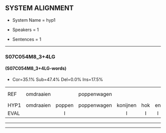 
## SYSTEM ALIGNMENT

- System Name = hyp1

- Speakers = 1

- Sentences = 1

---

### S07C054M8_3+4LG

#### (S07C054M8_3+4LG-words)

- Cor=35.1%	Sub=47.4%	Del=0.0%	Ins=17.5%

|  |  |  |  |  |  |  |  |  |  |  |  |  |  |  |  |  |  |  |  |  |  |  |  |  |  |  |  |  |  |  |  |  |  |  |  |  |  |  |  |  |  |  |  |  |  |  |  |  |  |  |  |  |  |  |  |  |  |
|:--- |:---:|:---:|:---:|:---:|:---:|:---:|:---:|:---:|:---:|:---:|:---:|:---:|:---:|:---:|:---:|:---:|:---:|:---:|:---:|:---:|:---:|:---:|:---:|:---:|:---:|:---:|:---:|:---:|:---:|:---:|:---:|:---:|:---:|:---:|:---:|:---:|:---:|:---:|:---:|:---:|:---:|:---:|:---:|:---:|:---:|:---:|:---:|:---:|:---:|:---:|:---:|:---:|:---:|:---:|:---:|:---:|:---:|
| REF | omdraaien |  | poppenwagen |  |  |  |  | poppenwagen | konijnenhok | elastiekje | ruziemaken | * | ruziemaken | teddybeer | dierentuin |  |  | paddenstoelen | verstoppertje | wasmachine | fototoestel | fototoestel | toiletpapier | vrachtwagen | buurmannen*(buurman) | * | vogelkooi | olifant | schommelen | iedereen |  | schoenenwinkel | knutselen | ophangen | verjaardag | sprookjesboek |  | tandenborstel | lucifer | slaapkamer |  | achterdeur | ziekenhuis | nieuwsgierig | * | nieuwsgierig | afblijven | kabouter | washandje | sneeuwwitje | goeiendag | vakantie | limonade | autorijden | eindelijk | familie | chocolade |
| HYP1 | omdraaien | poppen | poppenwagen | konijnen | hok | en | lastike | rea | ruzie | mak | ruzie | maken | ded | dipeer | dierentuin | patdestoelen | verstoppertja | wosmachina | fotos | foto | toestel | toilet | popeer | vrachtwagen | buurman | bu | volgekooi | olifand | schrommallen | iedereen | schoenen | winkel | knutselen | ophangen | verjaardag | sprookjesboek | dan | borstel | lucifer | slaapkamer | achterder | zekenhuis | nieuws | gie | nieuws | nieuwsgierig | ofbleven | kabouter | washantje | snijlwitje | goeiendag | vakantie | limonade | autorijden | eindelijk | familie | chocolade |
| EVAL |  | I |  | I | I | I | I | S | S | S | S | S | S | S |  | I | I | S | S | S | S | S | S |  | S | S | S | S | S |  | I | S |  |  |  |  | I | S |  |  | I | S | S | S | S |  | S |  | S | S |  |  |  |  |  |  |  |
---

---
